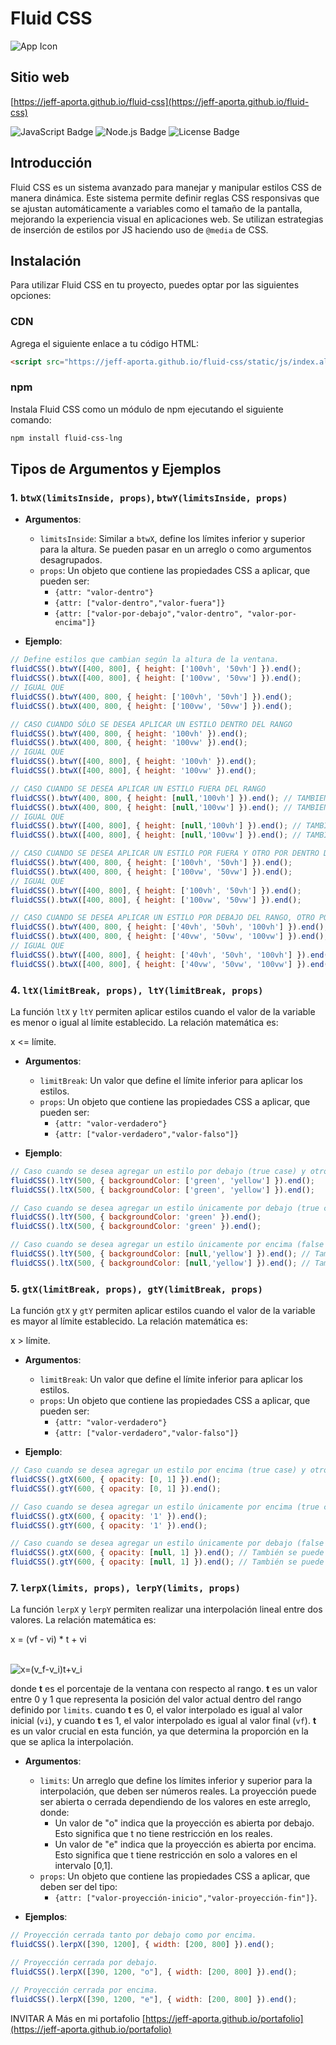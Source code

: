 # Fluid CSS

![App Icon](static/img/app.svg)

## Sitio web
[https://jeff-aporta.github.io/fluid-css](https://jeff-aporta.github.io/fluid-css)

![JavaScript Badge](https://img.shields.io/badge/JavaScript-ES6-yellow.svg) ![Node.js Badge](https://img.shields.io/badge/Node.js-support%20for%20any%20version-brightgreen.svg) ![License Badge](https://img.shields.io/badge/license-MIT-blue.svg)

## Introducción
Fluid CSS es un sistema avanzado para manejar y manipular estilos CSS de manera dinámica. Este sistema permite definir reglas CSS responsivas que se ajustan automáticamente a variables como el tamaño de la pantalla, mejorando la experiencia visual en aplicaciones web. Se utilizan estrategias de inserción de estilos por JS haciendo uso de `@media` de CSS.

## Instalación
Para utilizar Fluid CSS en tu proyecto, puedes optar por las siguientes opciones:

### CDN
Agrega el siguiente enlace a tu código HTML:
```html
<script src="https://jeff-aporta.github.io/fluid-css/static/js/index.all.min.js"></script>
```

### npm
Instala Fluid CSS como un módulo de npm ejecutando el siguiente comando:
```bash
npm install fluid-css-lng
```

## Tipos de Argumentos y Ejemplos

### 1. `btwX(limitsInside, props)`, `btwY(limitsInside, props)`
- **Argumentos**:
  - `limitsInside`: Similar a `btwX`, define los límites inferior y superior para la altura. Se pueden pasar en un arreglo o como argumentos desagrupados.
  - `props`: Un objeto que contiene las propiedades CSS a aplicar, que pueden ser:
    - `{attr: "valor-dentro"}`
    - `{attr: ["valor-dentro","valor-fuera"]}`
    - `{attr: ["valor-por-debajo","valor-dentro", "valor-por-encima"]}`

- **Ejemplo**:
```javascript
// Define estilos que cambian según la altura de la ventana.
fluidCSS().btwY([400, 800], { height: ['100vh', '50vh'] }).end();
fluidCSS().btwX([400, 800], { height: ['100vw', '50vw'] }).end();
// IGUAL QUE
fluidCSS().btwY(400, 800, { height: ['100vh', '50vh'] }).end();
fluidCSS().btwX(400, 800, { height: ['100vw', '50vw'] }).end();

// CASO CUANDO SÓLO SE DESEA APLICAR UN ESTILO DENTRO DEL RANGO
fluidCSS().btwY(400, 800, { height: '100vh' }).end();
fluidCSS().btwX(400, 800, { height: '100vw' }).end();
// IGUAL QUE
fluidCSS().btwY([400, 800], { height: '100vh' }).end();
fluidCSS().btwX([400, 800], { height: '100vw' }).end();

// CASO CUANDO SE DESEA APLICAR UN ESTILO FUERA DEL RANGO
fluidCSS().btwY(400, 800, { height: [null,'100vh'] }).end(); // TAMBIEN SE PUEDE USAR [null,'100vh']
fluidCSS().btwX(400, 800, { height: [null,'100vw'] }).end(); // TAMBIEN SE PUEDE USAR [null,'100vw']
// IGUAL QUE
fluidCSS().btwY([400, 800], { height: [null,'100vh'] }).end(); // TAMBIEN SE PUEDE USAR [null,'100vh']
fluidCSS().btwX([400, 800], { height: [null,'100vw'] }).end(); // TAMBIEN SE PUEDE USAR [null,'100vw']

// CASO CUANDO SE DESEA APLICAR UN ESTILO POR FUERA Y OTRO POR DENTRO DEL RANGO
fluidCSS().btwY(400, 800, { height: ['100vh', '50vh'] }).end();
fluidCSS().btwX(400, 800, { height: ['100vw', '50vw'] }).end();
// IGUAL QUE
fluidCSS().btwY([400, 800], { height: ['100vh', '50vh'] }).end();
fluidCSS().btwX([400, 800], { height: ['100vw', '50vw'] }).end();

// CASO CUANDO SE DESEA APLICAR UN ESTILO POR DEBAJO DEL RANGO, OTRO POR DENTRO Y OTRO POR ENCIMA
fluidCSS().btwY(400, 800, { height: ['40vh', '50vh', '100vh'] }).end();
fluidCSS().btwX(400, 800, { height: ['40vw', '50vw', '100vw'] }).end();
// IGUAL QUE
fluidCSS().btwY([400, 800], { height: ['40vh', '50vh', '100vh'] }).end();
fluidCSS().btwX([400, 800], { height: ['40vw', '50vw', '100vw'] }).end();
```

### 4. `ltX(limitBreak, props), ltY(limitBreak, props)`
La función `ltX` y `ltY` permiten aplicar estilos cuando el valor de la variable es menor o igual al límite establecido. La relación matemática es:

x <= límite.

- **Argumentos**:
  - `limitBreak`: Un valor que define el límite inferior para aplicar los estilos.
  - `props`: Un objeto que contiene las propiedades CSS a aplicar, que pueden ser:
    - `{attr: "valor-verdadero"}`
    - `{attr: ["valor-verdadero","valor-falso"]}`

- **Ejemplo**:
```javascript
// Caso cuando se desea agregar un estilo por debajo (true case) y otro por encima (false case).
fluidCSS().ltY(500, { backgroundColor: ['green', 'yellow'] }).end();
fluidCSS().ltX(500, { backgroundColor: ['green', 'yellow'] }).end();

// Caso cuando se desea agregar un estilo únicamente por debajo (true case).
fluidCSS().ltY(500, { backgroundColor: 'green' }).end();
fluidCSS().ltX(500, { backgroundColor: 'green' }).end();

// Caso cuando se desea agregar un estilo únicamente por encima (false case).
fluidCSS().ltY(500, { backgroundColor: [null,'yellow'] }).end(); // También se puede usar [,'yellow']
fluidCSS().ltX(500, { backgroundColor: [null,'yellow'] }).end(); // También se puede usar [,'yellow']
```

### 5. `gtX(limitBreak, props), gtY(limitBreak, props)`
La función `gtX` y `gtY` permiten aplicar estilos cuando el valor de la variable es mayor al límite establecido. La relación matemática es:

x > límite.

- **Argumentos**:
  - `limitBreak`: Un valor que define el límite inferior para aplicar los estilos.
  - `props`: Un objeto que contiene las propiedades CSS a aplicar, que pueden ser:
    - `{attr: "valor-verdadero"}`
    - `{attr: ["valor-verdadero","valor-falso"]}`

- **Ejemplo**:
```javascript
// Caso cuando se desea agregar un estilo por encima (true case) y otro por debajo (false case).
fluidCSS().gtX(600, { opacity: [0, 1] }).end();
fluidCSS().gtY(600, { opacity: [0, 1] }).end();

// Caso cuando se desea agregar un estilo únicamente por encima (true case).
fluidCSS().gtX(600, { opacity: '1' }).end();
fluidCSS().gtY(600, { opacity: '1' }).end();

// Caso cuando se desea agregar un estilo únicamente por debajo (false case).
fluidCSS().gtX(600, { opacity: [null, 1] }).end(); // También se puede usar [,1]
fluidCSS().gtY(600, { opacity: [null, 1] }).end(); // También se puede usar [,1]
```

### 7. `lerpX(limits, props), lerpY(limits, props)`
La función `lerpX` y `lerpY` permiten realizar una interpolación lineal entre dos valores. La relación matemática es:

x = (vf - vi) * t + vi

<br>

<img src="https://latex.codecogs.com/png.image?\large&space;\dpi{200}\bg{white}&space;x=(v_f-v_i)t&plus;v_i" title=" x=(v_f-v_i)t+v_i" />

<br>

donde **t** es el porcentaje de la ventana con respecto al rango. **t** es un valor entre 0 y 1 que representa la posición del valor actual dentro del rango definido por `limits`. cuando **t** es 0, el valor interpolado es igual al valor inicial (`vi`), y cuando **t** es 1, el valor interpolado es igual al valor final (`vf`). **t** es un valor crucial en esta función, ya que determina la proporción en la que se aplica la interpolación.

- **Argumentos**:
  - `limits`: Un arreglo que define los límites inferior y superior para la interpolación, que deben ser números reales. La proyección puede ser abierta o cerrada dependiendo de los valores en este arreglo, donde:
    - Un valor de "o" indica que la proyección es abierta por debajo. Esto significa que t no tiene restricción en los reales.
    - Un valor de "e" indica que la proyección es abierta por encima. Esto significa que t tiene restricción en solo a valores en el intervalo [0,1].
  - `props`: Un objeto que contiene las propiedades CSS a aplicar, que deben ser del tipo:
    - `{attr: ["valor-proyección-inicio","valor-proyección-fin"]}`.

- **Ejemplos**:
```javascript
// Proyección cerrada tanto por debajo como por encima.
fluidCSS().lerpX([390, 1200], { width: [200, 800] }).end();

// Proyección cerrada por debajo.
fluidCSS().lerpX([390, 1200, "o"], { width: [200, 800] }).end();

// Proyección cerrada por encima.
fluidCSS().lerpX([390, 1200, "e"], { width: [200, 800] }).end();
```

INVITAR A
Más en mi portafolio
[https://jeff-aporta.github.io/portafolio](https://jeff-aporta.github.io/portafolio)
